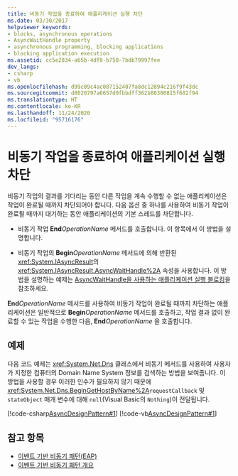 ```yaml
---
title: 비동기 작업을 종료하여 애플리케이션 실행 차단
ms.date: 03/30/2017
helpviewer_keywords:
- blocks, asynchronous operations
- AsyncWaitHandle property
- asynchronous programming, blocking applications
- blocking application execution
ms.assetid: cc5e2834-a65b-4df8-b750-7bdb79997fee
dev_langs:
- csharp
- vb
ms.openlocfilehash: d99c09c4ac087152407fa8dc12894c216f9f43dc
ms.sourcegitcommit: d8020797a6657d0fbbdff362b80300815f682f94
ms.translationtype: HT
ms.contentlocale: ko-KR
ms.lasthandoff: 11/24/2020
ms.locfileid: "95716176"
---
```

# <a name="blocking-application-execution-by-ending-an-async-operation"></a>비동기 작업을 종료하여 애플리케이션 실행 차단

비동기 작업의 결과를 기다리는 동안 다른 작업을 계속 수행할 수 없는 애플리케이션은 작업이 완료될 때까지 차단되어야 합니다. 다음 옵션 중 하나를 사용하여 비동기 작업이 완료될 때까지 대기하는 동안 애플리케이션의 기본 스레드를 차단합니다.  
  
- 비동기 작업 **End**_OperationName_ 메서드를 호출합니다. 이 항목에서 이 방법을 설명합니다.  
  
- 비동기 작업의 **Begin**_OperationName_ 메서드에 의해 반환된 <xref:System.IAsyncResult>의 <xref:System.IAsyncResult.AsyncWaitHandle%2A> 속성을 사용합니다. 이 방법을 설명하는 예제는 [AsyncWaitHandle을 사용하는 애플리케이션 실행 블로킹](blocking-application-execution-using-an-asyncwaithandle.md)을 참조하세요.  
  
 **End**_OperationName_ 메서드를 사용하여 비동기 작업이 완료될 때까지 차단하는 애플리케이션은 일반적으로 **Begin**_OperationName_ 메서드를 호출하고, 작업 결과 없이 완료할 수 있는 작업을 수행한 다음, **End**_OperationName_ 을 호출합니다.  
  
## <a name="example"></a>예제  

 다음 코드 예제는 <xref:System.Net.Dns> 클래스에서 비동기 메서드를 사용하여 사용자가 지정한 컴퓨터의 Domain Name System 정보를 검색하는 방법을 보여줍니다. 이 방법을 사용할 경우 이러한 인수가 필요하지 않기 때문에 <xref:System.Net.Dns.BeginGetHostByName%2A>`requestCallback` 및 `stateObject` 매개 변수에 대해 `null`(Visual Basic의 `Nothing`)이 전달됩니다.  
  
 [!code-csharp[AsyncDesignPattern#1](../../../samples/snippets/csharp/VS_Snippets_CLR/AsyncDesignPattern/CS/Async_EndBlock.cs#1)]
 [!code-vb[AsyncDesignPattern#1](../../../samples/snippets/visualbasic/VS_Snippets_CLR/AsyncDesignPattern/VB/Async_EndBlock.vb#1)]  
  
## <a name="see-also"></a>참고 항목

- [이벤트 기반 비동기 패턴(EAP)](event-based-asynchronous-pattern-eap.md)
- [이벤트 기반 비동기 패턴 개요](event-based-asynchronous-pattern-overview.md)
